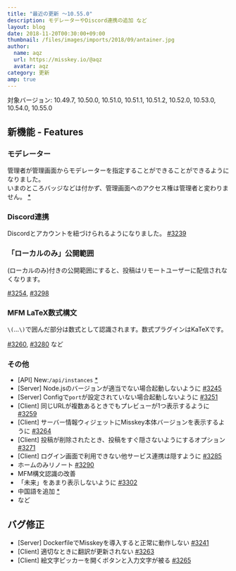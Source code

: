 ```yaml
---
title: "最近の更新 ～10.55.0"
description: モデレーターやDiscord連携の追加 など
layout: blog
date: 2018-11-20T00:30:00+09:00
thumbnail: /files/images/imports/2018/09/antainer.jpg
author:
  name: aqz
  url: https://misskey.io/@aqz
  avatar: aqz
category: 更新
amp: true
---
```

対象バージョン: 10.49.7, 10.50.0, 10.51.0, 10.51.1, 10.51.2, 10.52.0, 10.53.0, 10.54.0, 10.55.0

## 新機能 - Features
### モデレーター
管理者が管理画面からモデレーターを指定することができることができるようになりました。  
いまのところバッジなどは付かず、管理画面へのアクセス権は管理者と変わりません。 [*](https://github.com/syuilo/misskey/commit/56d571c0f0f525263ea6257a5d5a2e7a9085e203)

### Discord連携
Discordとアカウントを紐づけられるようになりました。 [#3239](https://github.com/syuilo/misskey/pull/3239)

### 「ローカルのみ」公開範囲
(ローカルのみ)付きの公開範囲にすると、投稿はリモートユーザーに配信されなくなります。

[#3254](https://github.com/syuilo/misskey/pull/3254), [#3298](https://github.com/syuilo/misskey/pull/3298)

### MFM LaTeX数式構文
`\(`…`\)`で囲んだ部分は数式として認識されます。数式プラグインはKaTeXです。

[#3260](https://github.com/syuilo/misskey/pull/3260), [#3280](https://github.com/syuilo/misskey/pull/3280) など

### その他
- [API] New:`/api/instances` [*](https://github.com/syuilo/misskey/commit/1dba82aae598953018652999ee737a2599852da7)
- [Server] Node.jsのバージョンが適当でない場合起動しないように [#3245](https://github.com/syuilo/misskey/pull/3245)
- [Server] Configで`port`が設定されていない場合起動しないように [#3251](https://github.com/syuilo/misskey/pull/3251)
- [Client] 同じURLが複数あるときでもプレビューが1つ表示するように [#3259](https://github.com/syuilo/misskey/pull/3259)
- [Client] サーバー情報ウィジェットにMisskey本体バージョンを表示するように [#3264](https://github.com/syuilo/misskey/pull/3264)
- [Client] 投稿が削除されたとき、投稿をすぐ隠さないようにするオプション [#3271](https://github.com/syuilo/misskey/pull/3271)
- [Client] ログイン画面で利用できない他サービス連携は隠すように [#3285](https://github.com/syuilo/misskey/pull/3285)
- ホームのみリノート [#3290](https://github.com/syuilo/misskey/pull/3290)
- MFM構文認識の改善
- 「未来」をあまり表示しないように [#3302](https://github.com/syuilo/misskey/pull/3302)
- 中国語を追加 [*](https://github.com/syuilo/misskey/commit/cfa4f0fe0b3e8942a616c04e48f72cec2cddcbca)
- など

## バグ修正
- [Server] DockerfileでMisskeyを導入すると正常に動作しない [#3241](https://github.com/syuilo/misskey/pull/3241)
- [Client] 適切なときに翻訳が更新されない [#3263](https://github.com/syuilo/misskey/pull/3263)
- [Client] 絵文字ピッカーを開くボタンと入力文字が被る [#3265](https://github.com/syuilo/misskey/pull/3265)
